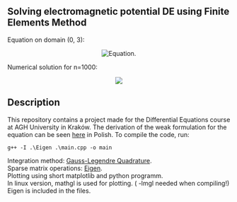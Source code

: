 ## Solving electromagnetic potential DE using Finite Elements Method
Equation on domain (0, 3):
<p align="center">
<img src="https://github.com/pawel002/fem-diff-equation/blob/main/images/equation.png"
     alt="Equation."
     style="display: inline-block; margin: 0 auto; max-width: 300px">
</p>

Numerical solution for n=1000:
<p align="center">
<img src="https://github.com/pawel002/fem-diff-equation/blob/main/images/graph.png"
      style="display: inline-block; margin: 0 auto; max-width: 300px">
</p>

## Description
This repository contains a project made for the Differential Equations course at AGH University in Kraków. The derivation of the weak formulation for the equation can be seen [here](https://github.com/pawel002/fem-diff-equation/blob/main/images/FEM.pdf) in Polish. To compile the code, run:
```
g++ -I .\Eigen .\main.cpp -o main
```
Integration method: [Gauss-Legendre Quadrature](https://en.wikipedia.org/wiki/Gaussian_quadrature). <br />
Sparse matrix operations: [Eigen](https://eigen.tuxfamily.org/index.php?title=Main_Page). <br />
Plotting using short matplotlib and python programm. <br />
In linux version, mathgl is used for plotting. ( -lmgl needed when compiling!)  <br />
Eigen is included in the files.
